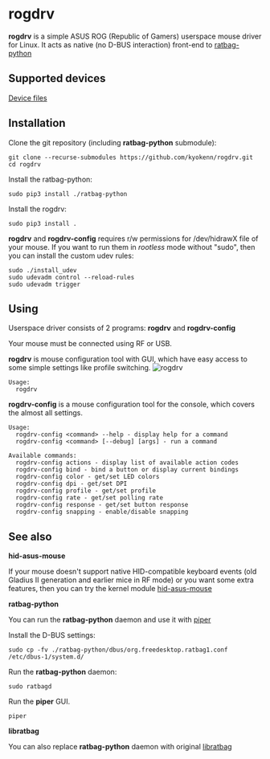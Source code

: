 rogdrv
======

**rogdrv** is a simple ASUS ROG (Republic of Gamers) userspace mouse driver for Linux.
It acts as native (no D-BUS interaction) front-end to [ratbag-python](https://github.com/kyokenn/ratbag-python)


Supported devices
-----------------

[Device files](https://github.com/kyokenn/ratbag-python/tree/master/ratbag/devices)


Installation
------------

Clone the git repository (including **ratbag-python** submodule):
```
git clone --recurse-submodules https://github.com/kyokenn/rogdrv.git
cd rogdrv
```

Install the ratbag-python:
```
sudo pip3 install ./ratbag-python
```

Install the rogdrv:
```
sudo pip3 install .
```

**rogdrv** and **rogdrv-config** requires r/w permissions
for /dev/hidrawX file of your mouse.
If you want to run them in _rootless_ mode without "sudo",
then you can install the custom udev rules:
```
sudo ./install_udev
sudo udevadm control --reload-rules
sudo udevadm trigger
```

Using
-----

Userspace driver consists of 2 programs: **rogdrv** and **rogdrv-config**

Your mouse must be connected using RF or USB.

**rogdrv** is mouse configuration tool with GUI,
which have easy access to some simple settings like profile switching.
![rogdrv](/screenshot.png)
```
Usage:
  rogdrv
```

**rogdrv-config** is a mouse configuration tool for the console,
which covers the almost all settings.
```
Usage:
  rogdrv-config <command> --help - display help for a command
  rogdrv-config <command> [--debug] [args] - run a command

Available commands:
  rogdrv-config actions - display list of available action codes
  rogdrv-config bind - bind a button or display current bindings
  rogdrv-config color - get/set LED colors
  rogdrv-config dpi - get/set DPI
  rogdrv-config profile - get/set profile
  rogdrv-config rate - get/set polling rate
  rogdrv-config response - get/set button response
  rogdrv-config snapping - enable/disable snapping
```


See also
--------

**hid-asus-mouse**

If your mouse doesn't support native HID-compatible keyboard events
(old Gladius II generation and earlier mice in RF mode) or you want some extra features,
then you can try the kernel module
[hid-asus-mouse](https://github.com/kyokenn/hid-asus-mouse)


**ratbag-python**

You can run the **ratbag-python** daemon and use it with [piper](https://github.com/libratbag/piper)

Install the D-BUS settings:
```
sudo cp -fv ./ratbag-python/dbus/org.freedesktop.ratbag1.conf /etc/dbus-1/system.d/
```

Run the **ratbag-python** daemon:
```
sudo ratbagd
```

Run the **piper** GUI.
```
piper
```


**libratbag**

You can also replace **ratbag-python** daemon with original
[libratbag](https://github.com/libratbag/libratbag)
